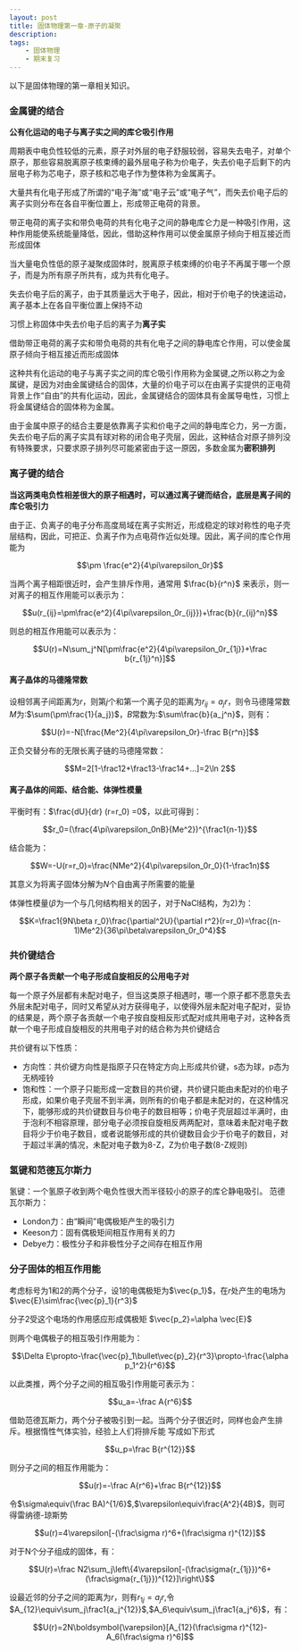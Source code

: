 ```yaml
---
layout: post
title: 固体物理第一章-原子的凝聚
description: 
tags:
    - 固体物理
    - 期末复习
---
```


以下是固体物理的第一章相关知识。

### 金属键的结合

**公有化运动的电子与离子实之间的库仑吸引作用**

周期表中电负性较低的元素，原子对外层的电子舒服较弱，容易失去电子，对单个原子，那些容易脱离原子核束缚的最外层电子称为价电子，失去价电子后剩下的内层电子称为芯电子，原子核和芯电子作为整体称为金属离子。

大量共有化电子形成了所谓的“电子海”或“电子云”或“电子气”，而失去价电子后的离子实则分布在各自平衡位置上，形成带正电荷的背景。

带正电荷的离子实和带负电荷的共有化电子之间的静电库仑力是一种吸引作用，这种作用能使系统能量降低，因此，借助这种作用可以使金属原子倾向于相互接近而形成固体  

当大量电负性低的原子凝聚成固体时，脱离原子核束缚的价电子不再属于哪一个原子，而是为所有原子所共有，成为共有化电子。

失去价电子后的离子，由于其质量远大于电子，因此，相对于价电子的快速运动，离子基本上在各自平衡位置上保持不动

习惯上称固体中失去价电子后的离子为**离子实**

借助带正电荷的离子实和带负电荷的共有化电子之间的静电库仑作用，可以使金属原子倾向于相互接近而形成固体

这种共有化运动的电子与离子实之间的库仑吸引作用称为金属键,之所以称之为金属键，是因为对由金属键结合的固体，大量的价电子可以在由离子实提供的正电荷背景上作“自由”的共有化运动，因此，金属键结合的固体具有金属导电性，习惯上将金属键结合的固体称为金属。

由于金属中原子的结合主要是依靠离子实和价电子之间的静电库仑力，另一方面，失去价电子后的离子实具有球对称的闭合电子壳层，因此，这种结合对原子排列没有特殊要求，只要求原子排列尽可能紧密由于这一原因，多数金属为**密积排列**

### 离子键的结合

**当这两类电负性相差很大的原子相遇时，可以通过离子键而结合，底层是离子间的库仑吸引力**

由于正、负离子的电子分布高度局域在离子实附近，形成稳定的球对称性的电子壳层结构，因此，可把正、负离子作为点电荷作近似处理。因此，离子间的库仑作用能为

$$\pm \frac{e^2}{4\pi\varepsilon_0r}$$

当两个离子相距很近时，会产生排斥作用，通常用 $\frac{b}{r^n}$ 来表示，则一对离子的相互作用能可以表示为：

$$u(r_{ij}=\pm\frac{e^2}{4\pi\varepsilon_0r_{ij}})+\frac{b}{r_{ij}^n}$$

则总的相互作用能可以表示为：

$$U(r)=N\sum_j^N[\pm\frac{e^2}{4\pi\varepsilon_0r_{1j}}+\frac b{r_{1j}^n}]$$

#### 离子晶体的马德隆常数
设相邻离子间距离为$r$，则第$j$个和第一个离子见的距离为$r_{ij}=a_jr$，则令马德隆常数$M$为:$\sum(\pm\frac{1}{a_j})$，$B$常数为:$\sum\frac{b}{a_j^n}$，则有：

$$U(r)=-N[\frac{Me^2}{4\pi\varepsilon_0r}-\frac B{r^n}]$$

正负交替分布的无限长离子链的马德隆常数：

$$M=2[1-\frac12+\frac13-\frac14+...]=2\ln 2$$

#### 离子晶体的间距、结合能、体弹性模量

平衡时有：$\frac{dU}{dr} (r=r_0) =0$，以此可得到：

$$r_0=(\frac{4\pi\varepsilon_0nB}{Me^2})^{\frac1{n-1}}$$

结合能为：

$$W=-U(r=r_0)=\frac{NMe^2}{4\pi\varepsilon_0r_0}(1-\frac1n)$$

其意义为将离子固体分解为$N$个自由离子所需要的能量

体弹性模量($\beta$为一个与几何结构相关的因子，对于NaCl结构，为2)为：

$$K=\frac1{9N\beta r_0}\frac{\partial^2U}{\partial r^2}(r=r_0)=\frac{(n-1)Me^2}{36\pi\beta\varepsilon_0r_0^4}$$

### 共价键结合

**两个原子各贡献一个电子形成自旋相反的公用电子对**

每一个原子外层都有未配对电子，但当这类原子相遇时，哪一个原子都不愿意失去外层未配对电子，同时又希望从对方获得电子，以使得外层未配对电子配对，妥协的结果是，两个原子各贡献一个电子按自旋相反形式配对成共用电子对，这种各贡献一个电子形成自旋相反的共用电子对的结合称为共价键结合

共价键有以下性质：
+ 方向性：共价键方向性是指原子只在特定方向上形成共价键，s态为球，p态为无柄哑铃
+ 饱和性：一个原子只能形成一定数目的共价键，共价键只能由未配对的价电子形成，如果价电子壳层不到半满，则所有的价电子都是未配对的，在这种情况下，能够形成的共价键数目与价电子的数目相等；价电子壳层超过半满时，由于泡利不相容原理，部分电子必须按自旋相反两两配对，意味着未配对电子数目将少于价电子数目，或者说能够形成的共价键数目会少于价电子的数目，对于超过半满的情况，未配对电子数为8-Z，Z为价电子数(8-Z规则)

### 氢键和范德瓦尔斯力

氢键：一个氢原子收到两个电负性很大而半径较小的原子的库仑静电吸引。
范德瓦尔斯力：
+ London力：由“瞬间”电偶极矩产生的吸引力
+ Keeson力：固有偶极矩间相互作用有关的力
+ Debye力：极性分子和非极性分子之间存在相互作用

### 分子固体的相互作用能

考虑标号为1和2的两个分子，设1的电偶极矩为$\vec{p_1}$，在$r$处产生的电场为$\vec{E}\sim\frac{\vec{p}_1}{r^3}$

分子2受这个电场的作用感应形成偶极矩 $\vec{p_2}=\alpha \vec{E}$

则两个电偶极子的相互吸引作用能为：

$$\Delta E\propto-\frac{\vec{p}_1\bullet\vec{p}_2}{r^3}\propto-\frac{\alpha p_1^2}{r^6}$$

以此类推，两个分子之间的相互吸引作用能可表示为：

$$u_a=-\frac A{r^6}$$

借助范德瓦斯力，两个分子被吸引到一起。当两个分子很近时，同样也会产生排斥。根据惰性气体实验，经验上人们将排斥能 写成如下形式

$$u_p=\frac B{r^{12}}$$

则分子之间的相互作用能为：

$$u(r)=-\frac A{r^6}+\frac B{r^{12}}$$

令$\sigma\equiv(\frac BA)^{1/6}$,$\varepsilon\equiv\frac{A^2}{4B}$，则可得雷纳德-琼斯势

$$u(r)=4\varepsilon[-(\frac\sigma r)^6+(\frac\sigma r)^{12}]$$

对于N个分子组成的固体，有：

$$U(r)=\frac N2\sum_j\left\{4\varepsilon[-(\frac\sigma{r_{1j}})^6+(\frac\sigma{r_{1j}})^{12}]\right\}$$

设最近邻的分子之间的距离为$r$，则有$r_{1j}=a_jr$,令$A_{12}\equiv\sum_j\frac1{a_j^{12}}$,$A_6\equiv\sum_j\frac1{a_j^6}$，有：

$$U(r)=2N\boldsymbol{\varepsilon}[A_{12}(\frac\sigma r)^{12}-A_6(\frac\sigma r)^6]$$

